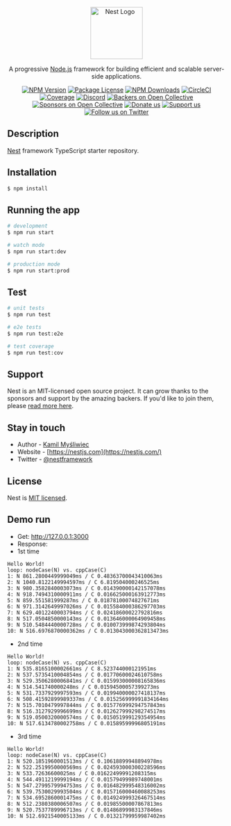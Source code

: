<p align="center">
  <a href="http://nestjs.com/" target="blank"><img src="https://nestjs.com/img/logo-small.svg" width="120" alt="Nest Logo" /></a>
</p>

[circleci-image]: https://img.shields.io/circleci/build/github/nestjs/nest/master?token=abc123def456
[circleci-url]: https://circleci.com/gh/nestjs/nest

  <p align="center">A progressive <a href="http://nodejs.org" target="_blank">Node.js</a> framework for building efficient and scalable server-side applications.</p>
    <p align="center">
<a href="https://www.npmjs.com/~nestjscore" target="_blank"><img src="https://img.shields.io/npm/v/@nestjs/core.svg" alt="NPM Version" /></a>
<a href="https://www.npmjs.com/~nestjscore" target="_blank"><img src="https://img.shields.io/npm/l/@nestjs/core.svg" alt="Package License" /></a>
<a href="https://www.npmjs.com/~nestjscore" target="_blank"><img src="https://img.shields.io/npm/dm/@nestjs/common.svg" alt="NPM Downloads" /></a>
<a href="https://circleci.com/gh/nestjs/nest" target="_blank"><img src="https://img.shields.io/circleci/build/github/nestjs/nest/master" alt="CircleCI" /></a>
<a href="https://coveralls.io/github/nestjs/nest?branch=master" target="_blank"><img src="https://coveralls.io/repos/github/nestjs/nest/badge.svg?branch=master#9" alt="Coverage" /></a>
<a href="https://discord.gg/G7Qnnhy" target="_blank"><img src="https://img.shields.io/badge/discord-online-brightgreen.svg" alt="Discord"/></a>
<a href="https://opencollective.com/nest#backer" target="_blank"><img src="https://opencollective.com/nest/backers/badge.svg" alt="Backers on Open Collective" /></a>
<a href="https://opencollective.com/nest#sponsor" target="_blank"><img src="https://opencollective.com/nest/sponsors/badge.svg" alt="Sponsors on Open Collective" /></a>
  <a href="https://paypal.me/kamilmysliwiec" target="_blank"><img src="https://img.shields.io/badge/Donate-PayPal-ff3f59.svg" alt="Donate us"/></a>
    <a href="https://opencollective.com/nest#sponsor"  target="_blank"><img src="https://img.shields.io/badge/Support%20us-Open%20Collective-41B883.svg" alt="Support us"></a>
  <a href="https://twitter.com/nestframework" target="_blank"><img src="https://img.shields.io/twitter/follow/nestframework.svg?style=social&label=Follow" alt="Follow us on Twitter"></a>
</p>
  <!--[![Backers on Open Collective](https://opencollective.com/nest/backers/badge.svg)](https://opencollective.com/nest#backer)
  [![Sponsors on Open Collective](https://opencollective.com/nest/sponsors/badge.svg)](https://opencollective.com/nest#sponsor)-->

## Description

[Nest](https://github.com/nestjs/nest) framework TypeScript starter repository.

## Installation

```bash
$ npm install
```

## Running the app

```bash
# development
$ npm run start

# watch mode
$ npm run start:dev

# production mode
$ npm run start:prod
```

## Test

```bash
# unit tests
$ npm run test

# e2e tests
$ npm run test:e2e

# test coverage
$ npm run test:cov
```

## Support

Nest is an MIT-licensed open source project. It can grow thanks to the sponsors and support by the amazing backers. If
you'd like to join them, please [read more here](https://docs.nestjs.com/support).

## Stay in touch

- Author - [Kamil Myśliwiec](https://twitter.com/kammysliwiec)
- Website - [https://nestjs.com](https://nestjs.com/)
- Twitter - [@nestframework](https://twitter.com/nestframework)

## License

Nest is [MIT licensed](https://github.com/nestjs/nest/blob/master/LICENSE).

## Demo run

- Get: http://127.0.0.1:3000
- Response:
- 1st time
```text
Hello World!
loop: nodeCase(N) vs. cppCase(C)
1: N 861.2800449999049ms / C 0.48363700043410063ms
2: N 1040.8122149994597ms / C 6.819504000246525ms
3: N 980.3582840003073ms / C 0.014390000142157078ms
4: N 918.7494310000911ms / C 0.016625000163912773ms
5: N 859.551581999287ms / C 0.01878100074827671ms
6: N 971.3142649997026ms / C 0.015584000386297703ms
7: N 629.4012240003794ms / C 0.02418600022792816ms
8: N 517.0504850000143ms / C 0.013646000064909458ms
9: N 510.5484440000728ms / C 0.010073999874293804ms
10: N 516.6976870000362ms / C 0.013043000362813473ms
```
- 2nd time
```text
Hello World!
loop: nodeCase(N) vs. cppCase(C)
1: N 535.8165100002661ms / C 8.523744000121951ms
2: N 537.5735410004854ms / C 0.01770600024610758ms
3: N 529.3506280006841ms / C 0.015993000008165836ms
4: N 514.541740000248ms / C 0.01594500057399273ms
5: N 531.7337929997593ms / C 0.019940000027418137ms
6: N 508.41592899989337ms / C 0.015256999991834164ms
7: N 515.7010479997844ms / C 0.015776999294757843ms
8: N 516.3127929996699ms / C 0.012627999298274517ms
9: N 519.0500320000574ms / C 0.015051999129354954ms
10: N 517.6134780002758ms / C 0.01589599996805191ms
```
- 3rd time
```text
Hello World!
loop: nodeCase(N) vs. cppCase(C)
1: N 520.1851960001513ms / C 0.10618899948894978ms
2: N 522.2519950000569ms / C 0.024593000300228596ms
3: N 533.72636600025ms / C 0.01622499991208315ms
4: N 544.4911219999194ms / C 0.01579499989748001ms
5: N 547.2799579994753ms / C 0.016482999548316002ms
6: N 539.7530029993504ms / C 0.015716000460088253ms
7: N 534.6952860001475ms / C 0.014924999326467514ms
8: N 512.2380380006507ms / C 0.01985500007867813ms
9: N 520.7537789996713ms / C 0.01486899983137846ms
10: N 512.6921540005133ms / C 0.01321799959987402ms
```
